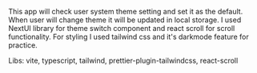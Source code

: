 This app will check user system theme setting and set it as the default. When user will change theme it will be updated in local storage. I used NextUI library for theme switch component and react scroll for scroll functionality.
For styling I used tailwind css and it's darkmode feature for practice.

Libs: vite, typescript, tailwind, prettier-plugin-tailwindcss, react-scroll

